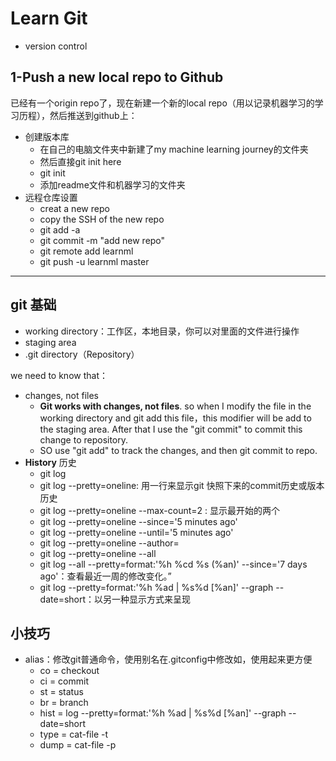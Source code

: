 # Learn Git #

- version control

## 1-Push a new local repo to Github ##

已经有一个origin repo了，现在新建一个新的local repo（用以记录机器学习的学习历程），然后推送到github上：

- 创建版本库
	- 在自己的电脑文件夹中新建了my machine learning journey的文件夹
	- 然后直接git init here
	- git init
	- 添加readme文件和机器学习的文件夹
- 远程仓库设置
	- creat a new repo
	- copy the SSH of the new repo
	- git add -a
	- git commit -m "add new repo"
	- git remote add learnml <my SSH clone URL add>
	- git push -u learnml master

----------

## git 基础 ##

- working directory：工作区，本地目录，你可以对里面的文件进行操作
- staging area
- .git directory（Repository）

we need to know that：

- changes, not files
	- **Git works with changes, not files**. so when I modify the file in the working directory and git add this file，this modifier will be add to the staging area. After that I use the "git commit" to commit this change to repository.
	- SO use "git add" to track the changes, and then git commit to repo.
- **History** 历史
	- git log
	- git log --pretty=oneline: 用一行来显示git 快照下来的commit历史或版本历史
	- git log --pretty=oneline --max-count=2 : 显示最开始的两个
	- git log --pretty=oneline --since='5 minutes ago'
	- git log --pretty=oneline --until='5 minutes ago'
	- git log --pretty=oneline --author=<your name>
	- git log --pretty=oneline --all
	- git log --all --pretty=format:'%h %cd %s (%an)' --since='7 days ago'：查看最近一周的修改变化。”
	- git log --pretty=format:'%h %ad | %s%d [%an]' --graph --date=short：以另一种显示方式来呈现

## 小技巧 ##

- alias：修改git普通命令，使用别名在.gitconfig中修改如，使用起来更方便
	- co = checkout
  	- ci = commit
  	- st = status
  	- br = branch
  	- hist = log --pretty=format:'%h %ad | %s%d [%an]' --graph --date=short
  	- type = cat-file -t
  	- dump = cat-file -p